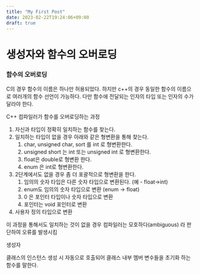 ```yaml
---
title: "My First Post"
date: 2023-02-22T19:24:06+09:00
draft: true
---
```

# 생성자와 함수의 오버로딩

### 함수의 오버로딩

C의 경우 함수의 이름은 하나만 허용되었다. 하지만  c++의 경우 동일한 함수의 이름으로 여러개의 함수 선언이 가능하다. 다만 함수에 전달되는 인자의 타입 또는 인자의 수가 달라야 한다. 

C++ 컴파일러가 함수를 오버로딩하는 과정

1. 자신과 타입이 정확히 일치하는 함수를 찾는다. 
2. 일치하는 타입이 없을 경우 아래와 같은 형변환을 통해 찾는다. 
    1. char, unsigned char, sort 를  int 로 형변환한다.
    2. unsigned short 는 int 또는 unsigned int 로 형변환한다.
    3. float은 double로 형변환 한다.
    4. enum 은 int로 형변환한다.
3. 2단계에서도 없을 경우 좀 더 포괄적으로 형변환을 한다.
    1. 임의의 숫자 타입은 다른 숫자 타입으로 변환된다. (예 - float→int)
    2. enum도 임의의 숫자 타입으로 변환 (enum → float)
    3. 0 은 포인터 타입이나 숫자 타입으로 변환
    4. 포인터는 void 포인터로 변환
4. 사용자 정의 타입으로 변환

이 과정을 통해서도 일치하는 것이 없을 경우 컴파일러는 모호하다(ambiguous) 라 판단하여 오류를 발생시킴

생성자

클래스의 인스턴스 생성 시 자동으로 호출되어 클래스 내부 멤버 변수들을 초기화 하는 함수를 말한다.